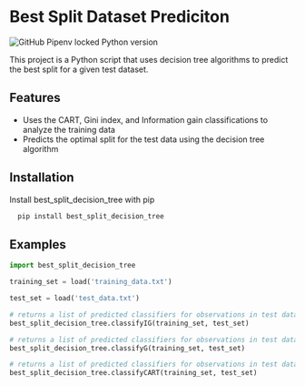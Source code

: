 
# Best Split Dataset Prediciton

![GitHub Pipenv locked Python version](https://img.shields.io/github/pipenv/locked/python-version/dlamotto/decision-tree-split-prediciton)

This project is a Python script that uses decision tree algorithms to predict the best split for a given test dataset. 



## Features

- Uses the CART, Gini index, and Information gain classifications to analyze the training data
- Predicts the optimal split for the test data using the decision tree algorithm


## Installation

Install best_split_decision_tree with pip

```bash
  pip install best_split_decision_tree
```
    
## Examples

```python
import best_split_decision_tree 

training_set = load('training_data.txt')

test_set = load('test_data.txt')

# returns a list of predicted classifiers for observations in test data using Information Gain classification
best_split_decision_tree.classifyIG(training_set, test_set)

# returns a list of predicted classifiers for observations in test data using Gini Index classification
best_split_decision_tree.classifyG(training_set, test_set)

# returns a list of predicted classifiers for observations in test data using CART classification
best_split_decision_tree.classifyCART(training_set, test_set)

```

